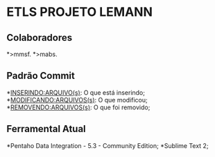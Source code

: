 ETLS PROJETO LEMANN
===================

Colaboradores
-------------
*>mmsf.
*>mabs.


Padrão Commit
--------------
*<INSERINDO:ARQUIVO(s)>: O que está inserindo;
*<MODIFICANDO:ARQUIVOS(s)>: O que modificou;
*<REMOVENDO:ARQUIVOS(s)>: O que foi removido;


Ferramental Atual
------------------
*Pentaho Data Integration - 5.3 - Community Edition;
*Sublime Text 2;
